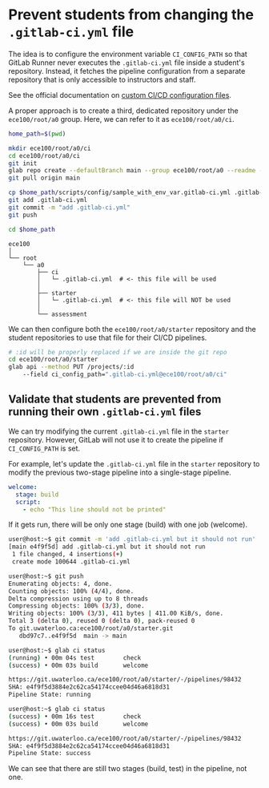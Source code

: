 # Prevent students from changing the `.gitlab-ci.yml` file

The idea is to configure the environment variable `CI_CONFIG_PATH` so that
GitLab Runner never executes the `.gitlab-ci.yml` file inside a student's
repository. Instead, it fetches the pipeline configuration from a separate
repository that is only accessible to instructors and staff.

See the official documentation on [custom CI/CD configuration
files](https://docs.gitlab.com/ee/ci/pipelines/settings.html#specify-a-custom-cicd-configuration-file).

A proper approach is to create a third, dedicated repository under the
`ece100/root/a0` group. Here, we can refer to it as `ece100/root/a0/ci`.

```bash
home_path=$(pwd)

mkdir ece100/root/a0/ci
cd ece100/root/a0/ci
git init
glab repo create --defaultBranch main --group ece100/root/a0 --readme --private
git pull origin main

cp $home_path/scripts/config/sample_with_env_var.gitlab-ci.yml .gitlab-ci.yml
git add .gitlab-ci.yml
git commit -m "add .gitlab-ci.yml"
git push

cd $home_path
```

```
ece100
│
└── root
    └── a0
        ├── ci
        │   └─ .gitlab-ci.yml  # <- this file will be used
        │
        ├── starter
        │   └─ .gitlab-ci.yml  # <- this file will NOT be used
        │
        └── assessment
```

We can then configure both the `ece100/root/a0/starter` repository and the
student repositories to use that file for their CI/CD pipelines.

```bash
# :id will be properly replaced if we are inside the git repo
cd ece100/root/a0/starter
glab api --method PUT /projects/:id
    --field ci_config_path=".gitlab-ci.yml@ece100/root/a0/ci"
```

## Validate that students are prevented from running their own `.gitlab-ci.yml` files

We can try modifying the current `.gitlab-ci.yml` file in the `starter`
repository. However, GitLab will not use it to create the pipeline if
`CI_CONFIG_PATH` is set.

For example, let's update the `.gitlab-ci.yml` file in the `starter` repository
to modify the previous two-stage pipeline into a single-stage pipeline.

```yaml
welcome:
  stage: build
  script:
    - echo "This line should not be printed"
```

If it gets run, there will be only one stage (build) with one job (welcome).

```bash
user@host:~$ git commit -m 'add .gitlab-ci.yml but it should not run'
[main e4f9f5d] add .gitlab-ci.yml but it should not run
 1 file changed, 4 insertions(+)
 create mode 100644 .gitlab-ci.yml

user@host:~$ git push
Enumerating objects: 4, done.
Counting objects: 100% (4/4), done.
Delta compression using up to 8 threads
Compressing objects: 100% (3/3), done.
Writing objects: 100% (3/3), 411 bytes | 411.00 KiB/s, done.
Total 3 (delta 0), reused 0 (delta 0), pack-reused 0
To git.uwaterloo.ca:ece100/root/a0/starter.git
   dbd97c7..e4f9f5d  main -> main

user@host:~$ glab ci status
(running) • 00m 04s	test		check
(success) • 00m 03s	build		welcome

https://git.uwaterloo.ca/ece100/root/a0/starter/-/pipelines/98432
SHA: e4f9f5d3884e2c62ca54174ccee04d46a6818d31
Pipeline State: running

user@host:~$ glab ci status
(success) • 00m 16s	test		check
(success) • 00m 03s	build		welcome

https://git.uwaterloo.ca/ece100/root/a0/starter/-/pipelines/98432
SHA: e4f9f5d3884e2c62ca54174ccee04d46a6818d31
Pipeline State: success
```

We can see that there are still two stages (build, test) in the pipeline, not
one.
